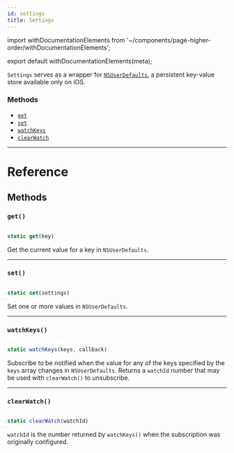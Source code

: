 ```yaml
---
id: settings
title: Settings
---
```


import withDocumentationElements from '~/components/page-higher-order/withDocumentationElements';

export default withDocumentationElements(meta);

`Settings` serves as a wrapper for [`NSUserDefaults`](https://developer.apple.com/documentation/foundation/nsuserdefaults), a persistent key-value store available only on iOS.

### Methods

* [`get`](../settings/#get)
* [`set`](../settings/#set)
* [`watchKeys`](../settings/#watchkeys)
* [`clearWatch`](../settings/#clearwatch)

---

# Reference

## Methods

### `get()`


```javascript

static get(key)

```


Get the current value for a key in `NSUserDefaults`.

---

### `set()`


```javascript

static set(settings)

```


Set one or more values in `NSUserDefaults`.

---

### `watchKeys()`


```javascript

static watchKeys(keys, callback)

```


Subscribe to be notified when the value for any of the keys specified by the `keys` array changes in `NSUserDefaults`. Returns a `watchId` number that may be used with `clearWatch()` to unsubscribe.

---

### `clearWatch()`


```javascript

static clearWatch(watchId)

```


`watchId` is the number returned by `watchKeys()` when the subscription was originally configured.

